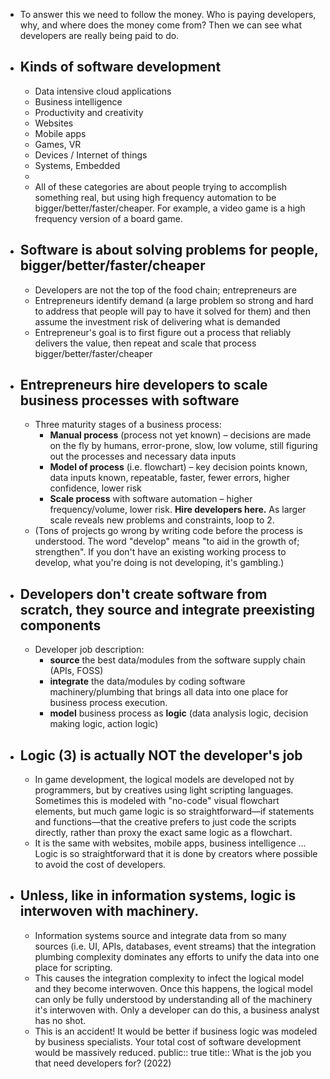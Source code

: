 - To answer this we need to follow the money. Who is paying developers, why, and where does the money come from? Then we can see what developers are really being paid to do.
- ## Kinds of software development
	- Data intensive cloud applications
	- Business intelligence
	- Productivity and creativity
	- Websites
	- Mobile apps
	- Games, VR
	- Devices / Internet of things
	- Systems, Embedded
	-
	- All of these categories are about people trying to accomplish something real, but using high frequency automation to be bigger/better/faster/cheaper. For example, a video game is a high frequency version of a board game.
- ## Software is about solving problems for people, bigger/better/faster/cheaper
	- Developers are not the top of the food chain; entrepreneurs are
	- Entrepreneurs identify demand (a large problem so strong and hard to address that people will pay to have it solved for them) and then assume the investment risk of delivering what is demanded
	- Entrepreneur's goal is to first figure out a process that reliably delivers the value, then repeat and scale that process bigger/better/faster/cheaper
- ## Entrepreneurs hire developers to scale business processes with software
	- Three maturity stages of a business process:
		- **Manual process** (process not yet known) – decisions are made on the fly by humans, error-prone, slow, low volume, still figuring out the processes and necessary data inputs
		- **Model of process** (i.e. flowchart) – key decision points known, data inputs known, repeatable, faster, fewer errors, higher confidence, lower risk
		- **Scale process** with software automation – higher frequency/volume, lower risk. **Hire developers here.** As larger scale reveals new problems and constraints, loop to 2.
	- (Tons of projects go wrong by writing code before the process is understood. The word "develop" means "to aid in the growth of; strengthen". If you don't have an existing working process to develop, what you're doing is not developing, it's gambling.)
- ## Developers don't create software from scratch, they source and integrate preexisting components
	- Developer job description:
		- **source** the best data/modules from the software supply chain (APIs, FOSS)
		- **integrate** the data/modules by coding software machinery/plumbing that brings all data into one place for business process execution.
		- **model** business process as **logic** (data analysis logic, decision making logic, action logic)
- ## Logic (3) is actually NOT the developer's job
	- In game development, the logical models are developed not by programmers, but by creatives using light scripting languages. Sometimes this is modeled with "no-code" visual flowchart elements, but much game logic is so straightforward—if statements and functions—that the creative prefers to just code the scripts directly, rather than proxy the exact same logic as a flowchart.
	- It is the same with websites, mobile apps, business intelligence ... Logic is so straightforward that it is done by creators where possible to avoid the cost of developers.
- ## Unless, like in information systems, logic is interwoven with machinery.
	- Information systems source and integrate data from so many sources (i.e. UI, APIs, databases, event streams) that the integration plumbing complexity dominates any efforts to unify the data into one place for scripting.
	- This causes the integration complexity to infect the logical model and they become interwoven. Once this happens, the logical model can only be fully understood by understanding all of the machinery it's interwoven with. Only a developer can do this, a business analyst has no shot.
	- This is an accident! It would be better if business logic was modeled by business specialists. Your total cost of software development would be massively reduced.
public:: true
title:: What is the job you that need developers for? (2022)
